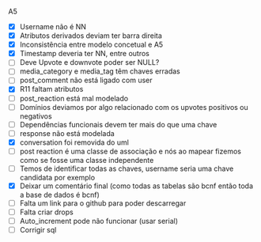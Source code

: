 A5

- [x] Username não é NN
- [x] Atributos derivados deviam ter barra direita
- [X] Inconsistência entre modelo concetual e A5
- [X] Timestamp deveria ter NN, entre outros
- [ ] Deve Upvote e downvote poder ser NULL?
- [ ] media_category e media_tag têm chaves erradas
- [ ] post_comment não está ligado com user
- [X] R11 faltam atributos
- [ ] post_reaction está mal modelado
- [ ] Domínios deviamos por algo relacionado com os upvotes positivos ou negativos
- [ ] Dependências funcionais devem ter mais do que uma chave
- [ ] response não está modelada
- [X] conversation foi removida do uml
- [ ] post reaction é uma classe de associação e nós ao mapear fizemos como se fosse uma classe independente
- [ ] Temos de identificar todas as chaves, username seria uma chave candidata por exemplo
- [X] Deixar um comentário final (como todas as tabelas são bcnf então toda a base de dados é bcnf)
- [ ] Falta um link para o github para poder descarregar
- [ ] Falta criar drops
- [ ] Auto_increment pode não funcionar (usar serial)
- [ ] Corrigir sql
